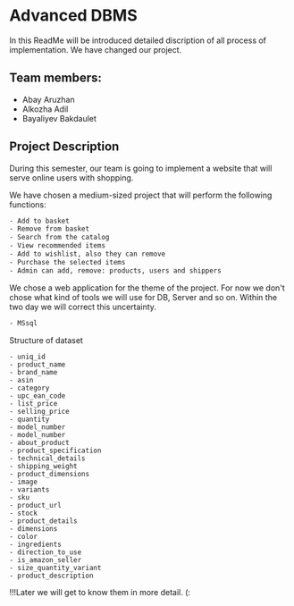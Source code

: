 # Advanced DBMS

In this ReadMe will be introduced detailed discription of all process of implementation. We have changed our project.

## Team members:
* Abay Aruzhan
* Alkozha Adil
* Bayaliyev Bakdaulet

## Project Description
During this semester, our team is going to implement a website that will serve online users with shopping.

We have chosen a medium-sized project that will perform the following functions:
```bash
- Add to basket
- Remove from basket
- Search from the catalog
- View recommended items
- Add to wishlist, also they can remove
- Purchase the selected items
- Admin can add, remove: products, users and shippers
```
We chose a web application for the theme of the project. For now we don't chose what kind of tools we will use for DB, Server and so on. Within the two day we will correct this uncertainty. 
```bash
- MSsql
```
Structure of dataset
```
- uniq_id
- product_name
- brand_name
- asin
- category
- upc_ean_code
- list_price
- selling_price
- quantity
- model_number
- model_number
- about_product
- product_specification
- technical_details
- shipping_weight
- product_dimensions
- image
- variants
- sku
- product_url
- stock
- product_details
- dimensions
- color
- ingredients
- direction_to_use
- is_amazon_seller
- size_quantity_variant
- product_description
```
!!!Later we will get to know them in more detail. (:
